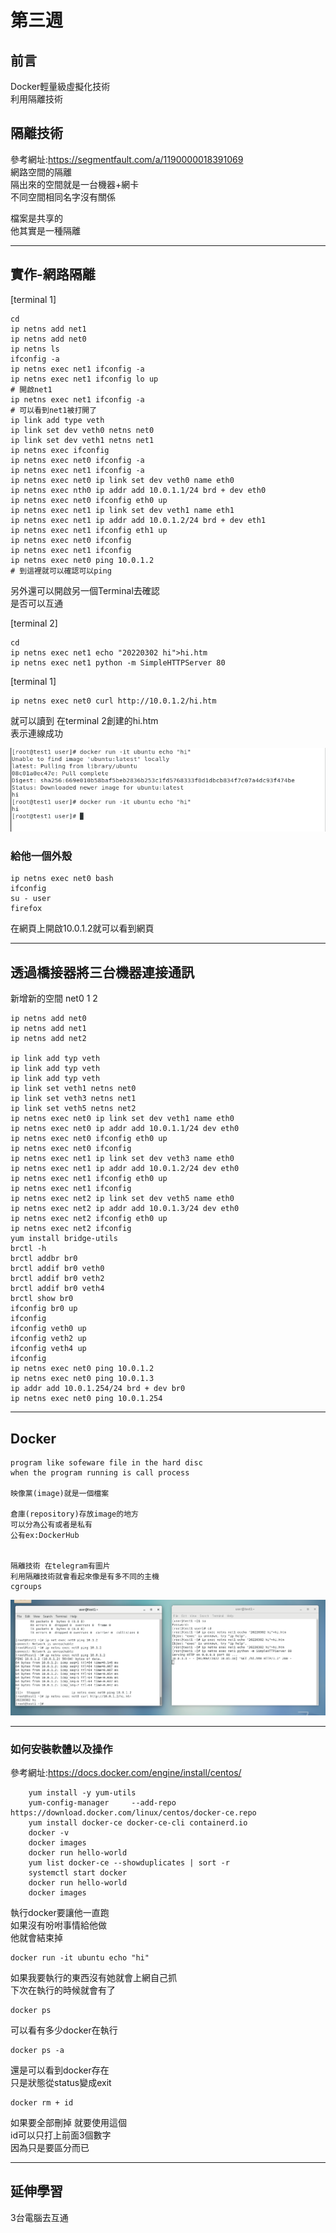 # 第三週

## 前言  
Docker輕量級虛擬化技術  
利用隔離技術  

## 隔離技術  
參考網址:https://segmentfault.com/a/1190000018391069  
網路空間的隔離  
隔出來的空間就是一台機器+網卡    
不同空間相同名字沒有關係  

檔案是共享的  
他其實是一種隔離  

---

## 實作-網路隔離

[terminal 1] 

    cd   
    ip netns add net1  
    ip netns add net0  
    ip netns ls    
    ifconfig -a  
    ip netns exec net1 ifconfig -a  
    ip netns exec net1 ifconfig lo up  
    # 開啟net1
    ip netns exec net1 ifconfig -a  
    # 可以看到net1被打開了   
    ip link add type veth  
    ip link set dev veth0 netns net0  
    ip link set dev veth1 netns net1  
    ip netns exec ifconfig  
    ip netns exec net0 ifconfig -a  
    ip netns exec net1 ifconfig -a  
    ip netns exec net0 ip link set dev veth0 name eth0  
    ip netns exec nth0 ip addr add 10.0.1.1/24 brd + dev eth0 
    ip netns exec net0 ifconfig eth0 up
    ip netns exec net1 ip link set dev veth1 name eth1 
    ip netns exec net1 ip addr add 10.0.1.2/24 brd + dev eth1  
    ip netns exec net1 ifconfig eth1 up    
    ip netns exec net0 ifconfig  
    ip netns exec net1 ifconfig  
    ip netns exec net0 ping 10.0.1.2  
    # 到這裡就可以確認可以ping

另外還可以開啟另一個Terminal去確認  
是否可以互通    

[terminal 2]

    cd 
    ip netns exec net1 echo "20220302 hi">hi.htm
    ip netns exec net1 python -m SimpleHTTPServer 80

[terminal 1]

    ip netns exec net0 curl http://10.0.1.2/hi.htm

就可以讀到 在terminal 2創建的hi.htm  
表示連線成功  

<img src="./picture/2022-03-02DockerRun1.png"/>

### 給他一個外殼  

    ip netns exec net0 bash  
    ifconfig  
    su - user  
    firefox  

在網頁上開啟10.0.1.2就可以看到網頁

---
## 透過橋接器將三台機器連接通訊
新增新的空間 net0 1 2  

    ip netns add net0
    ip netns add net1
    ip netns add net2

    ip link add typ veth
    ip link add typ veth
    ip link add typ veth
    ip link set veth1 netns net0
    ip link set veth3 netns net1
    ip link set veth5 netns net2
    ip netns exec net0 ip link set dev veth1 name eth0
    ip netns exec net0 ip addr add 10.0.1.1/24 dev eth0
    ip netns exec net0 ifconfig eth0 up
    ip netns exec net0 ifconfig
    ip netns exec net1 ip link set dev veth3 name eth0
    ip netns exec net1 ip addr add 10.0.1.2/24 dev eth0
    ip netns exec net1 ifconfig eth0 up
    ip netns exec net1 ifconfig
    ip netns exec net2 ip link set dev veth5 name eth0
    ip netns exec net2 ip addr add 10.0.1.3/24 dev eth0
    ip netns exec net2 ifconfig eth0 up
    ip netns exec net2 ifconfig
    yum install bridge-utils
    brctl -h
    brctl addbr br0
    brctl addif br0 veth0
    brctl addif br0 veth2
    brctl addif br0 veth4
    brctl show br0
    ifconfig br0 up
    ifconfig
    ifconfig veth0 up
    ifconfig veth2 up
    ifconfig veth4 up
    ifconfig 
    ip netns exec net0 ping 10.0.1.2
    ip netns exec net0 ping 10.0.1.3
    ip addr add 10.0.1.254/24 brd + dev br0
    ip netns exec net0 ping 10.0.1.254


---
## Docker

    program like sofeware file in the hard disc  
    when the program running is call process  

    映像黨(image)就是一個檔案  

    倉庫(repository)存放image的地方  
    可以分為公有或者是私有  
    公有ex:DockerHub  


    隔離技術 在telegram有圖片  
    利用隔離技術就會看起來像是有多不同的主機  
    cgroups  

<img src="./picture/2022-03-02Docker隔離技術.png"/>

---------------------------
### 如何安裝軟體以及操作
參考網址:https://docs.docker.com/engine/install/centos/  

        yum install -y yum-utils
        yum-config-manager     --add-repo     https://download.docker.com/linux/centos/docker-ce.repo
        yum install docker-ce docker-ce-cli containerd.io
        docker -v
        docker images
        docker run hello-world
        yum list docker-ce --showduplicates | sort -r
        systemctl start docker
        docker run hello-world
        docker images


執行docker要讓他一直跑  
如果沒有吩咐事情給他做  
他就會結束掉  

    docker run -it ubuntu echo "hi"

如果我要執行的東西沒有她就會上網自己抓  
下次在執行的時候就會有了 

    docker ps

可以看有多少docker在執行  

    docker ps -a

還是可以看到docker存在  
只是狀態從status變成exit  

    docker rm + id  

如果要全部刪掉 就要使用這個  
id可以只打上前面3個數字  
因為只是要區分而已  

---
## 延伸學習  
3台電腦去互通  








